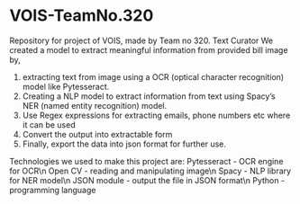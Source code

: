 # VOIS-TeamNo.320
Repository for project of VOIS, made by Team no 320.
Text Curator
We created a model to extract meaningful information from provided bill image by,
1) extracting text from image using a OCR (optical character recognition) model like Pytesseract.
2) Creating a NLP model to extract information from text using Spacy’s NER (named entity recognition) model.
3) Use Regex expressions for extracting emails, phone numbers etc where it can be used
4) Convert the output into extractable form
5) Finally, export the data into json format for further use.

Technologies we used to make this project are:
Pytesseract - OCR engine for OCR\n
Open CV - reading and manipulating image\n
Spacy - NLP library for NER model\n
JSON module - output the file in JSON format\n
Python - programming language
